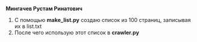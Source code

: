 **Мингачев Рустам Ринатович**

1. С помощью **make_list.py** создаю список из 100 страниц, записывая их в list.txt
2. После чего использую этот список в **crawler.py**
